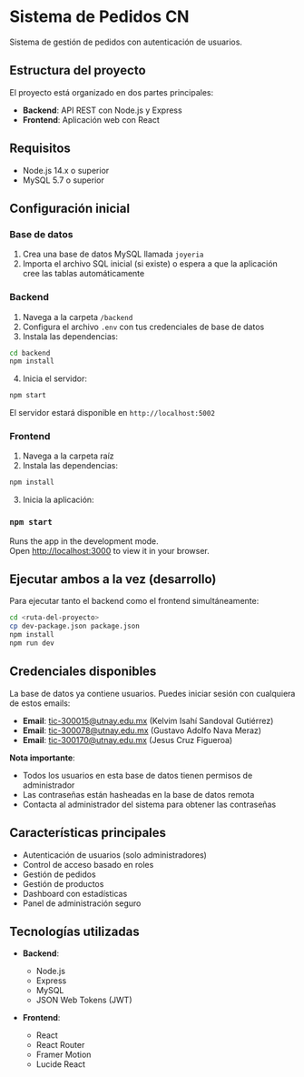 # Sistema de Pedidos CN

Sistema de gestión de pedidos con autenticación de usuarios.

## Estructura del proyecto

El proyecto está organizado en dos partes principales:

- **Backend**: API REST con Node.js y Express
- **Frontend**: Aplicación web con React

## Requisitos

- Node.js 14.x o superior
- MySQL 5.7 o superior

## Configuración inicial

### Base de datos

1. Crea una base de datos MySQL llamada `joyeria`
2. Importa el archivo SQL inicial (si existe) o espera a que la aplicación cree las tablas automáticamente

### Backend

1. Navega a la carpeta `/backend`
2. Configura el archivo `.env` con tus credenciales de base de datos
3. Instala las dependencias:

```bash
cd backend
npm install
```

4. Inicia el servidor:

```bash
npm start
```

El servidor estará disponible en `http://localhost:5002`

### Frontend

1. Navega a la carpeta raíz
2. Instala las dependencias:

```bash
npm install
```

3. Inicia la aplicación:

### `npm start`

Runs the app in the development mode.\
Open [http://localhost:3000](http://localhost:3000) to view it in your browser.

## Ejecutar ambos a la vez (desarrollo)

Para ejecutar tanto el backend como el frontend simultáneamente:

```bash
cd <ruta-del-proyecto>
cp dev-package.json package.json
npm install
npm run dev
```

## Credenciales disponibles

La base de datos ya contiene usuarios. Puedes iniciar sesión con cualquiera de estos emails:

- **Email**: tic-300015@utnay.edu.mx (Kelvim Isahí Sandoval Gutiérrez)
- **Email**: tic-300078@utnay.edu.mx (Gustavo Adolfo Nava Meraz)  
- **Email**: tic-300170@utnay.edu.mx (Jesus Cruz Figueroa)

**Nota importante**: 
- Todos los usuarios en esta base de datos tienen permisos de administrador
- Las contraseñas están hasheadas en la base de datos remota
- Contacta al administrador del sistema para obtener las contraseñas

## Características principales

- Autenticación de usuarios (solo administradores)
- Control de acceso basado en roles
- Gestión de pedidos
- Gestión de productos
- Dashboard con estadísticas
- Panel de administración seguro

## Tecnologías utilizadas

- **Backend**:
  - Node.js
  - Express
  - MySQL
  - JSON Web Tokens (JWT)

- **Frontend**:
  - React
  - React Router
  - Framer Motion
  - Lucide React




